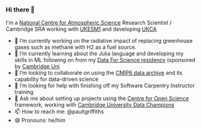 ### Hi there 👋

I'm a [National Centre for Atmospheric Science](https://www.ncas.ac.uk) Research Scientist / Cambridge SRA working with [UKESM1](https://ukesm.ac.uk) and developing [UKCA](https://www.ukca.ac.uk)

- 🔭 I’m currently working on the radiative impact of replacing greenhouse gases such as methane with H2 as a fuel source.
- 🌱 I’m currently learning about the Julia language and developing my skills in ML following on from my [Data For Science residency](https://github.com/paultgriffiths/schmidt-residency) (sponsored by  [Cambridge Uni](https://www.cst.cam.ac.uk/news/schmidt-data-science-residency-programme)
- 👯 I’m looking to collaborate on using the [CMIP6 data archive](https://esgf-node.llnl.gov/projects/cmip6/) and its capability for data-driven science
- 🤔 I’m looking for help with finishing off my Software Carpentry Instructor training
- 💬 Ask me about setting up projects using the [Centre for Open Science](https://www.cos.io/products/osf) framework, working with [Cambridge University Data Champions](https://www.data.cam.ac.uk/intro-data-champions)
- 📫 How to reach me: @paultgriffiths
- 😄 Pronouns: he/him

<!--
**paultgriffiths/paultgriffiths** is a ✨ _special_ ✨ repository because its `README.md` (this file) appears on your GitHub profile.  Here are some ideas to get you started:- ⚡ Fun fact: 
-->
